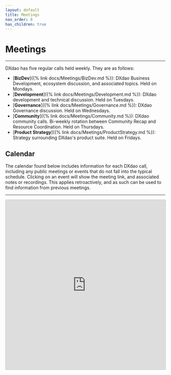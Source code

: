 ```yaml
---
layout: default
title: Meetings
nav_order: 8
has_children: true
---
```


# Meetings

___

DXdao has five regular calls held weekly. They are as follows:

- [**BizDev**]({% link docs/Meetings/BizDev.md %}): DXdao Business Development, ecosystem discussion, and associated topics. Held on Mondays.
- [**Development**]({% link docs/Meetings/Development.md %}): DXdao development and technical discussion. Held on Tuesdays.
- [**Governance**]({% link docs/Meetings/Governance.md %}): DXdao Governance discussion. Held on Wednesdays.
- [**Community**]({% link docs/Meetings/Community.md %}): DXdao community calls. Bi-weekly rotation between Community Recap and Resource Coordination. Held on Thursdays.
- [**Product Strategy**]({% link docs/Meetings/ProductStrategy.md %}): Strategy surrounding DXdao's product suite. Held on Fridays.

## Calendar 

The calendar found below includes information for each DXdao call, including any public meetings or events that do not fall into the typical schedule. Clicking on an event will show the meeting link, and associated notes or recordings. This applies retroactively, and as such can be used to find information from previous meetings.

___

 <iframe class="airtable-embed" src="https://airtable.com/embed/shrsNufwx2gWfZ5LH?backgroundColor=teal&viewControls=on" frameborder="0" onmousewheel="" width="100%" height="533" style="background: transparent; border: 1px solid #ccc;"></iframe>
       
